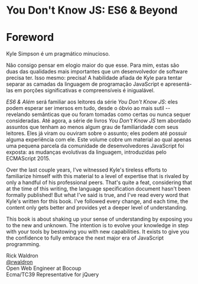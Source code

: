 # You Don't Know JS: ES6 & Beyond
# Foreword

Kyle Simpson é um pragmático minucioso. 

Não consigo pensar em elogio maior do que esse. Para mim, estas são duas das qualidades mais importantes que um desenvolvedor de software precisa ter. Isso mesmo: precisa! A habilidade afiada de Kyle para tentar separar as camadas da linguagem de programação JavaScript e apresentá-las em porções significativas e compreensíveis é inigualável.


*ES6 & Além* será familiar aos leitores da série *You Don't Know JS*: eles podem esperar ser imersos em tudo, desde o óbvio ao mais sutil -- revelando semânticas que ou foram tomadas como certas ou nunca sequer consideradas. Até agora, a série de livros *You Don't Know JS* tem abordado assuntos que tenham ao menos algum grau de familiaridade com seus leitores. Eles já viram ou ouviram sobre o assunto; eles podem até possuir alguma experiência com ele. Este volume cobre um material ao qual apenas uma pequena parcela da comunidade de desenvolvedores JavaScript foi exposta: as mudanças evolutivas da linguagem, introduzidas pelo ECMAScript 2015.

Over the last couple years, I've witnessed Kyle's tireless efforts to familiarize himself with this material to a level of expertise that is rivaled by only a handful of his professional peers. That's quite a feat, considering that at the time of this writing, the language specification document hasn't been formally published! But what I've said is true, and I've read every word that Kyle's written for this book. I've followed every change, and each time, the content only gets better and provides yet a deeper level of understanding.

This book is about shaking up your sense of understanding by exposing you to the new and unknown. The intention is to evolve your knowledge in step with your tools by bestowing you with new capabilities. It exists to give you the confidence to fully embrace the next major era of JavaScript programming.

Rick Waldron<br>
[@rwaldron](http://twitter.com/rwaldron)<br>
Open Web Engineer at Bocoup<br>
Ecma/TC39 Representative for jQuery
